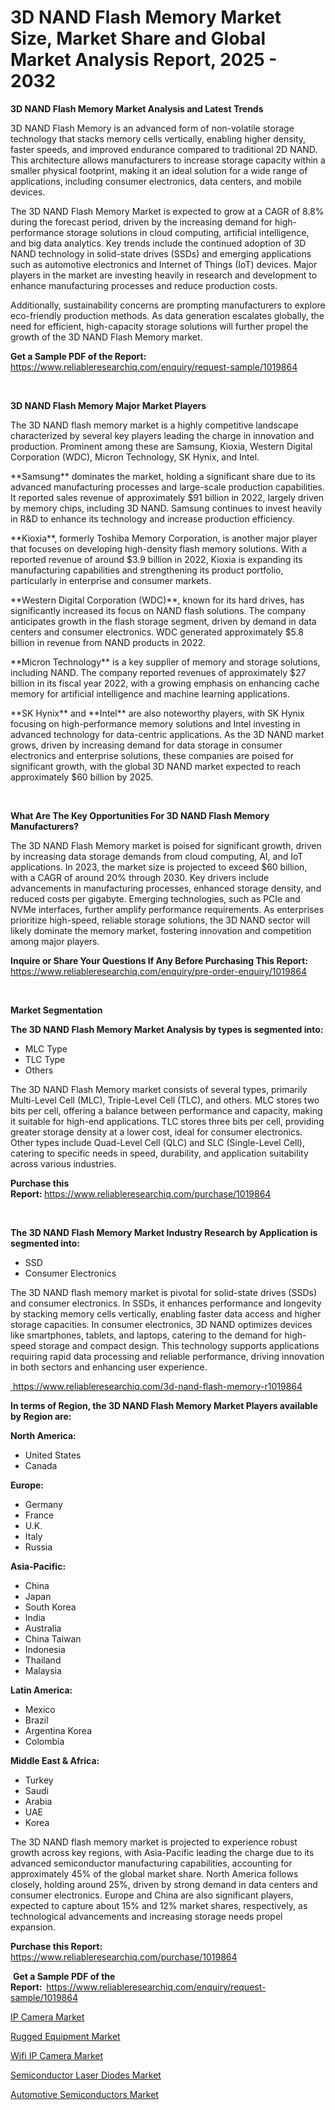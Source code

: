 <p><h1>3D NAND Flash Memory Market Size, Market Share and Global Market Analysis Report, 2025 - 2032</h1></p><p><strong>3D NAND Flash Memory Market Analysis and Latest Trends</strong></p>
<p><p>3D NAND Flash Memory is an advanced form of non-volatile storage technology that stacks memory cells vertically, enabling higher density, faster speeds, and improved endurance compared to traditional 2D NAND. This architecture allows manufacturers to increase storage capacity within a smaller physical footprint, making it an ideal solution for a wide range of applications, including consumer electronics, data centers, and mobile devices.</p><p>The 3D NAND Flash Memory Market is expected to grow at a CAGR of 8.8% during the forecast period, driven by the increasing demand for high-performance storage solutions in cloud computing, artificial intelligence, and big data analytics. Key trends include the continued adoption of 3D NAND technology in solid-state drives (SSDs) and emerging applications such as automotive electronics and Internet of Things (IoT) devices. Major players in the market are investing heavily in research and development to enhance manufacturing processes and reduce production costs.</p><p>Additionally, sustainability concerns are prompting manufacturers to explore eco-friendly production methods. As data generation escalates globally, the need for efficient, high-capacity storage solutions will further propel the growth of the 3D NAND Flash Memory market.</p></p>
<p><strong>Get a Sample PDF of the Report:&nbsp;</strong> <a href="https://www.reliableresearchiq.com/enquiry/request-sample/1019864?utm_campaign=1876&utm_medium=2&utm_source=Github&utm_content=ia&utm_term=06042025&utm_id=3d-nand-flash-memory">https://www.reliableresearchiq.com/enquiry/request-sample/1019864</a></p>
<p>&nbsp;</p>
<p><strong>3D NAND Flash Memory Major Market Players</strong></p>
<p><p>The 3D NAND flash memory market is a highly competitive landscape characterized by several key players leading the charge in innovation and production. Prominent among these are Samsung, Kioxia, Western Digital Corporation (WDC), Micron Technology, SK Hynix, and Intel.</p><p>**Samsung** dominates the market, holding a significant share due to its advanced manufacturing processes and large-scale production capabilities. It reported sales revenue of approximately $91 billion in 2022, largely driven by memory chips, including 3D NAND. Samsung continues to invest heavily in R&D to enhance its technology and increase production efficiency.</p><p>**Kioxia**, formerly Toshiba Memory Corporation, is another major player that focuses on developing high-density flash memory solutions. With a reported revenue of around $3.9 billion in 2022, Kioxia is expanding its manufacturing capabilities and strengthening its product portfolio, particularly in enterprise and consumer markets.</p><p>**Western Digital Corporation (WDC)**, known for its hard drives, has significantly increased its focus on NAND flash solutions. The company anticipates growth in the flash storage segment, driven by demand in data centers and consumer electronics. WDC generated approximately $5.8 billion in revenue from NAND products in 2022.</p><p>**Micron Technology** is a key supplier of memory and storage solutions, including NAND. The company reported revenues of approximately $27 billion in its fiscal year 2022, with a growing emphasis on enhancing cache memory for artificial intelligence and machine learning applications.</p><p>**SK Hynix** and **Intel** are also noteworthy players, with SK Hynix focusing on high-performance memory solutions and Intel investing in advanced technology for data-centric applications. As the 3D NAND market grows, driven by increasing demand for data storage in consumer electronics and enterprise solutions, these companies are poised for significant growth, with the global 3D NAND market expected to reach approximately $60 billion by 2025.</p></p>
<p>&nbsp;</p>
<p><strong>What Are The Key Opportunities For 3D NAND Flash Memory Manufacturers?</strong></p>
<p><p>The 3D NAND Flash Memory market is poised for significant growth, driven by increasing data storage demands from cloud computing, AI, and IoT applications. In 2023, the market size is projected to exceed $60 billion, with a CAGR of around 20% through 2030. Key drivers include advancements in manufacturing processes, enhanced storage density, and reduced costs per gigabyte. Emerging technologies, such as PCIe and NVMe interfaces, further amplify performance requirements. As enterprises prioritize high-speed, reliable storage solutions, the 3D NAND sector will likely dominate the memory market, fostering innovation and competition among major players.</p></p>
<p><strong>Inquire or Share Your Questions If Any Before Purchasing This Report:</strong> <a href="https://www.reliableresearchiq.com/enquiry/pre-order-enquiry/1019864?utm_campaign=1876&utm_medium=2&utm_source=Github&utm_content=ia&utm_term=06042025&utm_id=3d-nand-flash-memory">https://www.reliableresearchiq.com/enquiry/pre-order-enquiry/1019864</a></p>
<p>&nbsp;</p>
<p><strong>Market Segmentation</strong></p>
<p><strong>The 3D NAND Flash Memory Market Analysis by types is segmented into:</strong></p>
<p><ul><li>MLC Type</li><li>TLC Type</li><li>Others</li></ul></p>
<p><p>The 3D NAND Flash Memory market consists of several types, primarily Multi-Level Cell (MLC), Triple-Level Cell (TLC), and others. MLC stores two bits per cell, offering a balance between performance and capacity, making it suitable for high-end applications. TLC stores three bits per cell, providing greater storage density at a lower cost, ideal for consumer electronics. Other types include Quad-Level Cell (QLC) and SLC (Single-Level Cell), catering to specific needs in speed, durability, and application suitability across various industries.</p></p>
<p><strong>Purchase this Report:&nbsp;</strong><a href="https://www.reliableresearchiq.com/purchase/1019864?utm_campaign=1876&utm_medium=2&utm_source=Github&utm_content=ia&utm_term=06042025&utm_id=3d-nand-flash-memory">https://www.reliableresearchiq.com/purchase/1019864</a></p>
<p>&nbsp;</p>
<p><strong>The 3D NAND Flash Memory Market Industry Research by Application is segmented into:</strong></p>
<p><ul><li>SSD</li><li>Consumer Electronics</li></ul></p>
<p><p>The 3D NAND flash memory market is pivotal for solid-state drives (SSDs) and consumer electronics. In SSDs, it enhances performance and longevity by stacking memory cells vertically, enabling faster data access and higher storage capacities. In consumer electronics, 3D NAND optimizes devices like smartphones, tablets, and laptops, catering to the demand for high-speed storage and compact design. This technology supports applications requiring rapid data processing and reliable performance, driving innovation in both sectors and enhancing user experience.</p></p>
<p><a href="https://www.reliableresearchiq.com/3d-nand-flash-memory-r1019864?utm_campaign=1876&utm_medium=2&utm_source=Github&utm_content=ia&utm_term=06042025&utm_id=3d-nand-flash-memory">&nbsp;https://www.reliableresearchiq.com/3d-nand-flash-memory-r1019864</a></p>
<p><strong>In terms of Region, the 3D NAND Flash Memory Market Players available by Region are:</strong></p>
<p>
    <p> <strong> North America: </strong>
        <ul>
            <li>United States</li>
            <li>Canada</li>
        </ul>
        </p> 
    <p> <strong> Europe: </strong>
        <ul>
            <li>Germany</li>
            <li>France</li>
            <li>U.K.</li>
            <li>Italy</li>
            <li>Russia</li>
        </ul>
        </p> 
    <p> <strong> Asia-Pacific: </strong>
        <ul>
            <li>China</li>
            <li>Japan</li>
            <li>South Korea</li>
            <li>India</li>
            <li>Australia</li>
            <li>China Taiwan</li>
            <li>Indonesia</li>
            <li>Thailand</li>
            <li>Malaysia</li>
        </ul>
        </p> 
    <p> <strong> Latin America: </strong>
        <ul>
            <li>Mexico</li>
            <li>Brazil</li>
            <li>Argentina Korea</li>
            <li>Colombia</li>
        </ul>
        </p> 
    <p> <strong> Middle East & Africa: </strong>
        <ul>
            <li>Turkey</li>
            <li>Saudi</li>
            <li>Arabia</li>
            <li>UAE</li>
            <li>Korea</li>
        </ul>
    </p>
    </p>
<p><p>The 3D NAND flash memory market is projected to experience robust growth across key regions, with Asia-Pacific leading the charge due to its advanced semiconductor manufacturing capabilities, accounting for approximately 45% of the global market share. North America follows closely, holding around 25%, driven by strong demand in data centers and consumer electronics. Europe and China are also significant players, expected to capture about 15% and 12% market shares, respectively, as technological advancements and increasing storage needs propel expansion.</p></p>
<p><strong>Purchase this Report: </strong><a href="https://www.reliableresearchiq.com/purchase/1019864?utm_campaign=1876&utm_medium=2&utm_source=Github&utm_content=ia&utm_term=06042025&utm_id=3d-nand-flash-memory">https://www.reliableresearchiq.com/purchase/1019864</a></p>
<p>&nbsp;<strong>Get a Sample PDF of the Report:&nbsp;&nbsp;</strong><a href="https://www.reliableresearchiq.com/enquiry/request-sample/1019864?utm_campaign=1876&utm_medium=2&utm_source=Github&utm_content=ia&utm_term=06042025&utm_id=3d-nand-flash-memory">https://www.reliableresearchiq.com/enquiry/request-sample/1019864</a></p>
<p><strong></strong></p>
<p><p><a href="https://github.com/drissahrouk/Market-Research-Report-List-1/blob/main/ip-camera-market.md?utm_campaign=1876&utm_medium=2&utm_source=Github&utm_content=ia&utm_term=06042025&utm_id=3d-nand-flash-memory">IP Camera Market</a></p><p><a href="https://github.com/habyoneub/Market-Research-Report-List-1/blob/main/rugged-equipment-market.md?utm_campaign=1876&utm_medium=2&utm_source=Github&utm_content=ia&utm_term=06042025&utm_id=3d-nand-flash-memory">Rugged Equipment Market</a></p><p><a href="https://github.com/iontahoehlct/Market-Research-Report-List-1/blob/main/wifi-ip-camera-market.md?utm_campaign=1876&utm_medium=2&utm_source=Github&utm_content=ia&utm_term=06042025&utm_id=3d-nand-flash-memory">Wifi IP Camera Market</a></p><p><a href="https://github.com/kemauteve/Market-Research-Report-List-1/blob/main/semiconductor-laser-diodes-market.md?utm_campaign=1876&utm_medium=2&utm_source=Github&utm_content=ia&utm_term=06042025&utm_id=3d-nand-flash-memory">Semiconductor Laser Diodes Market</a></p><p><a href="https://github.com/nxauwedaroui2/Market-Research-Report-List-1/blob/main/automotive-semiconductors-market.md?utm_campaign=1876&utm_medium=2&utm_source=Github&utm_content=ia&utm_term=06042025&utm_id=3d-nand-flash-memory">Automotive Semiconductors Market</a></p></p>